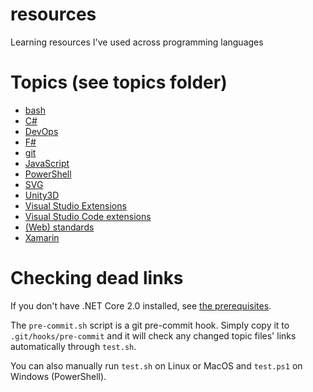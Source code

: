 # resources

Learning resources I've used across programming languages

# Topics (see topics folder)

- [bash](./topics/bash.md)
- [C#](./topics/C%23.md)
- [DevOps](./topics/devops.md)
- [F#](./topics/F%23.md)
- [git](./topics/git.md)
- [JavaScript](./topics/javascript.md)
- [PowerShell](./topics/PowerShell.md)
- [SVG](./topics/svg.md)
- [Unity3D](./topics/unity3d.md)
- [Visual Studio Extensions](./topics/vs-extensions.md)
- [Visual Studio Code extensions](./topics/vscode-extensions.md)
- [(Web) standards](./topics/standards.md)
- [Xamarin](./topics/xamarin.md)

# Checking dead links

If you don't have .NET Core 2.0 installed, see [the prerequisites](https://docs.microsoft.com/en-us/dotnet/core/install/dependencies).

The `pre-commit.sh` script is a git pre-commit hook. Simply copy it to `.git/hooks/pre-commit` and it will check any changed topic files' links automatically through `test.sh`.

You can also manually run `test.sh` on Linux or MacOS and `test.ps1` on Windows (PowerShell).
